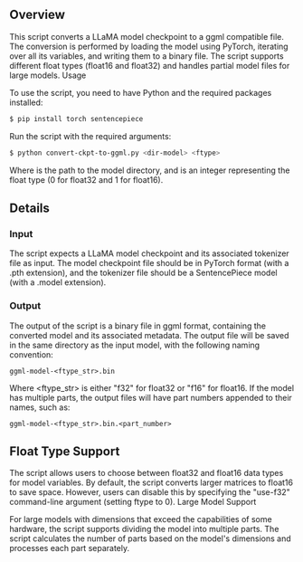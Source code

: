 ## Overview

This script converts a LLaMA model checkpoint to a ggml compatible file. The conversion is performed by loading the model using PyTorch, iterating over all its variables, and writing them to a binary file. The script supports different float types (float16 and float32) and handles partial model files for large models.
Usage

To use the script, you need to have Python and the required packages installed:

```bash
$ pip install torch sentencepiece
```

Run the script with the required arguments:

```bash
$ python convert-ckpt-to-ggml.py <dir-model> <ftype>
```

Where <dir-model> is the path to the model directory, and <ftype> is an integer representing the float type (0 for float32 and 1 for float16).
## Details
### Input

The script expects a LLaMA model checkpoint and its associated tokenizer file as input. The model checkpoint file should be in PyTorch format (with a .pth extension), and the tokenizer file should be a SentencePiece model (with a .model extension).

### Output

The output of the script is a binary file in ggml format, containing the converted model and its associated metadata. The output file will be saved in the same directory as the input model, with the following naming convention:

```
ggml-model-<ftype_str>.bin
```


Where <ftype_str> is either "f32" for float32 or "f16" for float16. If the model has multiple parts, the output files will have part numbers appended to their names, such as:

```
ggml-model-<ftype_str>.bin.<part_number>
```

## Float Type Support

The script allows users to choose between float32 and float16 data types for model variables. By default, the script converts larger matrices to float16 to save space. However, users can disable this by specifying the "use-f32" command-line argument (setting ftype to 0).
Large Model Support

For large models with dimensions that exceed the capabilities of some hardware, the script supports dividing the model into multiple parts. The script calculates the number of parts based on the model's dimensions and processes each part separately.